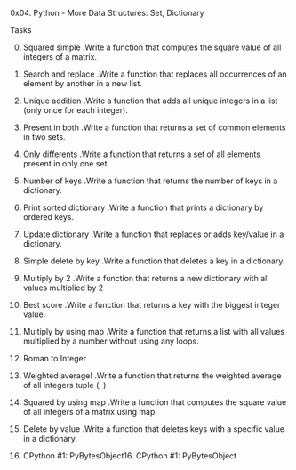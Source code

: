 
0x04. Python - More Data Structures: Set, Dictionary

Tasks

0. Squared simple
.Write a function that computes the square value of all integers of a matrix.

1. Search and replace
.Write a function that replaces all occurrences of an element by another in a new list.

2. Unique addition
.Write a function that adds all unique integers in a list (only once for each integer).

3. Present in both
.Write a function that returns a set of common elements in two sets.

4. Only differents
.Write a function that returns a set of all elements present in only one set.

5. Number of keys
.Write a function that returns the number of keys in a dictionary.

6. Print sorted dictionary
.Write a function that prints a dictionary by ordered keys.

7. Update dictionary
.Write a function that replaces or adds key/value in a dictionary.

8. Simple delete by key
.Write a function that deletes a key in a dictionary.

9. Multiply by 2
.Write a function that returns a new dictionary with all values multiplied by 2

10. Best score
.Write a function that returns a key with the biggest integer value.

11. Multiply by using map
.Write a function that returns a list with all values multiplied by a number without using any loops.

12. Roman to Integer

13. Weighted average!
.Write a function that returns the weighted average of all integers tuple (<score>, <weight>)

14. Squared by using map
.Write a function that computes the square value of all integers of a matrix using map

15. Delete by value
.Write a function that deletes keys with a specific value in a dictionary.

16. CPython #1: PyBytesObject16. CPython #1: PyBytesObject


